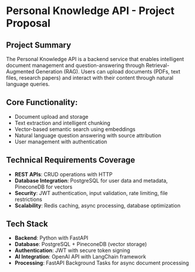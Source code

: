 # Personal Knowledge API - Project Proposal

## Project Summary
The Personal Knowledge API is a backend service that enables intelligent document management and question-answering through Retrieval-Augmented Generation (RAG). Users can upload documents (PDFs, text files, research papers) and interact with their content through natural language queries.

## Core Functionality:
- Document upload and storage
- Text extraction and intelligent chunking
- Vector-based semantic search using embeddings
- Natural language question answering with source attribution
- User management with authentication

## Technical Requirements Coverage
- **REST APIs**: CRUD operations with HTTP
- **Database Integration**: PostgreSQL for user data and metadata, PineconeDB for vectors
- **Security**: JWT authentication, input validation, rate limiting, file restrictions
- **Scalability**: Redis caching, async processing, database optimization

## Tech Stack
- **Backend**: Python with FastAPI
- **Database**: PostgreSQL + PineconeDB (vector storage)
- **Authentication**: JWT with secure token signing
- **AI Integration**: OpenAI API with LangChain framework
- **Processing**: FastAPI Background Tasks for async document processing